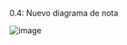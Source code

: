 0.4: Nuevo diagrama de nota

![image](https://github.com/user-attachments/assets/e266f124-aba4-4fa9-8d70-732c55018cab)
